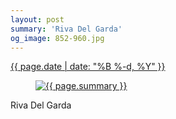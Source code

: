 ```yaml
---
layout: post
summary: 'Riva Del Garda'
og_image: 852-960.jpg
---
```


<p>
 <time>
  <a href="/852">
   {{ page.date | date: "%B %-d, %Y" }}
  </a>
 </time>
 <a href="/852">
  <figure data-taken="6/3/2019">
   <img alt="{{ page.summary }}" sizes="(min-width: 700px) 50vw, calc(100vw - 2rem)" src="{{ site.assets_url }}/852-480.jpg" srcset="{{ site.assets_url }}/852-240.jpg 240w, {{ site.assets_url }}/852-480.jpg 480w, {{ site.assets_url }}/852-720.jpg 720w, {{ site.assets_url }}/852-960.jpg 960w"/>
  </figure>
 </a>
 <span>
  Riva Del Garda
 </span>
</p>
